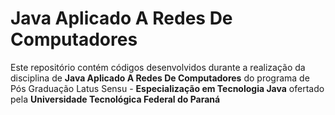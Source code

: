 # Java Aplicado A Redes De Computadores
Este repositório contém códigos desenvolvidos durante a realização da disciplina de **Java Aplicado A Redes De Computadores** do programa de Pós Graduação Latus Sensu - **Especialização em Tecnologia Java** ofertado pela **Universidade Tecnológica Federal do Paraná**